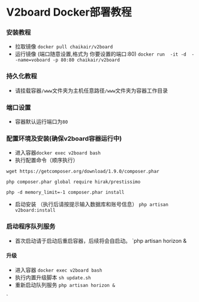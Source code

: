 # V2board Docker部署教程
### 安装教程
- 拉取镜像
`docker pull chaikair/v2board`
- 运行镜像 (端口随意设置,格式为  你要设置的端口:80)
`docker run  -it -d  --name=voboard -p 80:80 chaikair/v2board`
### 持久化教程
- 请挂载容器`/www`文件夹为主机任意路径`/www`文件夹为容器工作目录
### 端口设置
- 容器默认运行端口为`80`
### 配置环境及安装(确保v2board容器运行中)
- 进入容器`docker exec v2board bash`  
- 执行配置命令（顺序执行）

`wget https://getcomposer.org/download/1.9.0/composer.phar`
 
`php composer.phar global require hirak/prestissimo`
 
`php -d memory_limit=-1 composer.phar install`
- 启动安装 （执行后请按提示输入数据库和账号信息）
`php artisan v2board:install`
### 启动程序队列服务
- 首次启动请于启动后重启容器，后续将会自启动。
`php artisan horizon &
#### 升级
- 进入容器 `docker exec v2board bash`
- 执行内置升级脚本 `sh update.sh`
- 重新启动队列服务 `php artisan horizon &`



`
